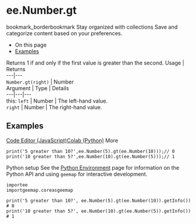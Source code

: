  
#  ee.Number.gt
bookmark_borderbookmark Stay organized with collections  Save and categorize content based on your preferences. 
  * On this page
  * [Examples](https://developers.google.com/earth-engine/apidocs/ee-number-gt#examples)


Returns 1 if and only if the first value is greater than the second.
Usage | Returns  
---|---  
`Number.gt(right)` | Number  
Argument | Type | Details  
---|---|---  
this: `left` | Number | The left-hand value.  
`right` | Number | The right-hand value.  
## Examples
[Code Editor (JavaScript)](https://developers.google.com/earth-engine/apidocs/ee-number-gt#code-editor-javascript-sample)[Colab (Python)](https://developers.google.com/earth-engine/apidocs/ee-number-gt#colab-python-sample) More
```
print('5 greater than 10?',ee.Number(5).gt(ee.Number(10)));// 0
print('10 greater than 5?',ee.Number(10).gt(ee.Number(5)));// 1
```
Python setup
See the [ Python Environment](https://developers.google.com/earth-engine/guides/python_install) page for information on the Python API and using `geemap` for interactive development.
```
importee
importgeemap.coreasgeemap
```
```
print('5 greater than 10?', ee.Number(5).gt(ee.Number(10)).getInfo())  # 0
print('10 greater than 5?', ee.Number(10).gt(ee.Number(5)).getInfo())  # 1
```


